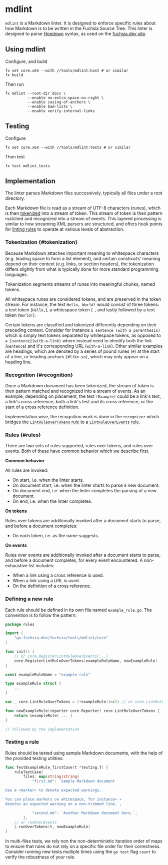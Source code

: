 # mdlint

`mdlint` is a Markdown linter. It is designed to enforce specific rules about
how Markdown is to be written in the Fuchsia Source Tree. This linter is
designed to parse [Hoedown](https://github.com/hoedown/hoedown) syntax, as used
on the [fuchsia.dev site](http://fuchsia.dev).

## Using mdlint

Configure, and build

    fx set core.x64 --with //tools/mdlint:host # or similar
    fx build

Then run

    fx mdlint --root-dir docs \
              --enable no-extra-space-on-right \
              --enable casing-of-anchors \
              --enable bad-lists \
              --enable verify-internal-links

## Testing

Configure

    fx set core.x64 --with //tools/mdlint:tests # or similar

Then test

    fx test mdlint_tests

## Implementation

The linter parses Markdown files successively, typically all files under a root
directory.

Each Markdown file is read as a stream of UTF-8 characters (runes), which is
then [tokenized](#tokenization) into a stream of token. This stream of token is
then pattern matched and recognized into a stream of events. This layered
processing is similar to how streaming XML parsers are structured, and offers
hook points for [linting rules](#linting-rules) to operate at various levels of
abstraction.

### Tokenization {#tokenization}

Because Markdown attaches important meaning to whitespace characters (e.g.
leading space to form a list element), and certain constructs' meaning depend on
their context (e.g. links, or section headers), the tokenization differs
slightly from what is typically done for more standard programming languages.

Tokenization segments streams of runes into meaningful chunks, named tokens.

All whitespace runes are considered tokens, and are preserved in the token
stream. For instance, the text `Hello, World!` would consist of three tokens: a
text token (`Hello,`), a whitespace token (` `, and lastly followed by a text
token (`World!`).

Certain tokens are classified and tokenized differently depending on their
preceding context. Consider for instance `a sentence (with a parenthesis)` which
is simply text tokens separated by whitespace tokens, as opposed to `a
[sentence](with-a-link)` where instead need to identify both the link
(`sentence`) and it's corresponding URL (`with-a-link`). Other similar examples
are headings, which are denoted by a series of pound runes (`#`) at the start of
a line, or heading anchors `{#like-so}`, which may only appear on a heading
line.

### Recognition {#recognition}

Once a Markdown document has been tokenized, the stream of token is then pattern
matched and recognized into a stream of events. As an example, depending on
placement, the text `[Example]` could be a link's text, a link's cross
reference, both a link's test and its cross reference, or the start of a cross
reference definition.

Implementation wise, the recognition work is done in the `recognizer` which
bridges the [`LintRuleOverTokens` rule](#rules) to a [`LintRuleOverEvents`
rule](#rule).

### Rules {#rules}

There are two sets of rules supported, rules over tokens, and rules over events.
Both of these have common behavior which we describe first.

**Common behavior**

All rules are invoked:

* On start, i.e. when the linter starts.
* On document start, i.e. when the linter starts to parse a new document.
* On document end, i.e. when the linter completes the parsing of a new document.
* On end, i.e. when the linter completes.

**On tokens**

Rules over tokens are additionally invoked after a document starts to parse, and
before a document completes:

* On each token, i.e. as the name suggests.

**On events**

Rules over events are additionally invoked after a document starts to parse, and
before a document completes, for every event encountered. A non-exhaustive list
includes:

* When a link using a cross reference is used.
* When a link using a URL is used.
* On the definition of a cross reference.

### Defining a new rule

Each rule should be defined in its own file named `example_rule.go`. The
convention is to follow the pattern:

```go
package rules

import (
	"go.fuchsia.dev/fuchsia/tools/mdlint/core"
)

func init() {
	// or core.RegisterLintRuleOverEvents(...)
	core.RegisterLintRuleOverTokens(exampleRuleName, newExampleRule)
}

const exampleRuleName = "example-rule"

type exampleRule struct {
    ...
}

var _ core.LintRuleOverTokens = (*exampleRule)(nil) // or core.LintRuleOverEvents

func newExampleRule(reporter core.Reporter) core.LintRuleOverTokens {
    return &exampleRule{ ... }
}

// followed by the implementation
```

### Testing a rule

Rules should be tested using sample Markdown documents, with the help of the
provided testing utilities:

```go
func TestExampleRule_firstCase(t *testing.T) {
	ruleTestCase{
		files: map[string]string{
			"first.md": `Sample Markdown document

Use a «marker» to denote expected warnings.

You can place markers on whitespace, for instance« »
denotes an expected warning on a non-trimmed line.`,

			"second.md": `Another Markdown document here.`,
		},
	// or runOverEvents
	}.runOverTokens(t, newExampleRule)
}
```

In multi-files tests, we rely non the non-deterministic iteration order of maps
to ensure that rules do not rely on a specific file order for their correctness.
Consider running new tests multiple times using the `go test` flag `count` to
verify the robustness of your rule.
